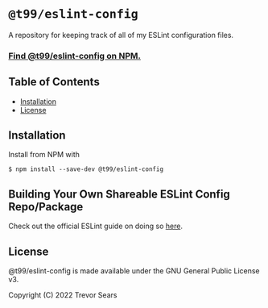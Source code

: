 # `@t99/eslint-config`

A repository for keeping track of all of my ESLint configuration files.

### [Find @t99/eslint-config on NPM.](https://www.npmjs.com/package/@t99/eslint-config)

## Table of Contents

 - [Installation](#installation)
 - [License](#license)

## Installation

Install from NPM with

```
$ npm install --save-dev @t99/eslint-config
```

## Building Your Own Shareable ESLint Config Repo/Package

Check out the official ESLint guide on doing so [here](https://eslint.org/docs/latest/developer-guide/shareable-configs).

## License

@t99/eslint-config is made available under the GNU General Public License v3.

Copyright (C) 2022 Trevor Sears
